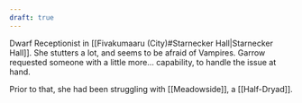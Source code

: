 ```yaml
---
draft: true
---
```

Dwarf Receptionist in [[Fivakumaaru (City)#Starnecker Hall|Starnecker Hall]]. She stutters a lot, and seems to be afraid of Vampires. Garrow requested someone with a little more... capability, to handle the issue at hand.

Prior to that, she had been struggling with [[Meadowside]], a [[Half-Dryad]]. 